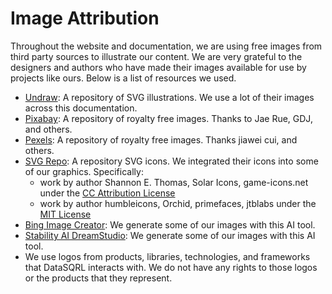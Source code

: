 # Image Attribution

Throughout the website and documentation, we are using free images from third party sources to illustrate our content.
We are very grateful to the designers and authors who have made their images available for use by projects like ours. Below is a list of resources we used.

* [Undraw](https://undraw.co/): A repository of SVG illustrations. We use a lot of their images across this documentation.
* [Pixabay](https://pixabay.com/): A repository of royalty free images. Thanks to Jae Rue, GDJ, and others.
* [Pexels](https://www.pexels.com/): A repository of royalty free images. Thanks jiawei cui, and others.
* [SVG Repo](https://www.svgrepo.com/): A repository SVG icons. We integrated their icons into some of our graphics. Specifically:
  * work by author Shannon E. Thomas, Solar Icons, game-icons.net under the [CC Attribution License](https://www.svgrepo.com/page/licensing#CC%20Attribution)
  * work by author humbleicons, Orchid, primefaces,  jtblabs under the [MIT License](https://www.svgrepo.com/page/licensing#MIT)
* [Bing Image Creator](https://www.bing.com/create): We generate some of our images with this AI tool.
* [Stability AI DreamStudio](https://beta.dreamstudio.ai/): We generate some of our images with this AI tool.
* We use logos from products, libraries, technologies, and frameworks that DataSQRL interacts with. We do not have any rights to those logos or the products that they represent.